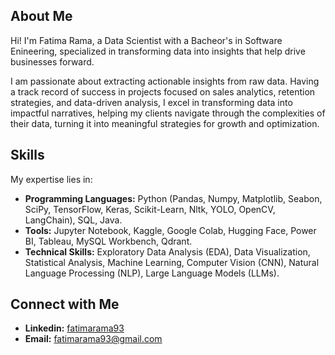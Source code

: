 ## About Me
Hi! I'm Fatima Rama, a Data Scientist with a Bacheor's in Software Enineering, specialized in transforming data into insights that help drive businesses forward. 

I am passionate about extracting actionable insights from raw data. Having a track record of success in projects focused on sales analytics, retention strategies, and data-driven analysis, I excel in transforming data into impactful narratives, helping my clients navigate through the complexities of their data, turning it into meaningful strategies for growth and optimization.
## Skills
My expertise lies in:

- **Programming Languages:** Python (Pandas, Numpy, Matplotlib, Seabon, SciPy, TensorFlow, Keras, Scikit-Learn, Nltk, YOLO, OpenCV, LangChain), SQL, Java.
- **Tools:** Jupyter Notebook, Kaggle, Google Colab, Hugging Face, Power BI, Tableau, MySQL Workbench, Qdrant.
- **Technical Skills:** Exploratory Data Analysis (EDA), Data Visualization, Statistical Analysis, Machine Learning, Computer Vision (CNN), Natural Language Processing (NLP), Large Language Models (LLMs).

## Connect with Me
- **Linkedin:** [fatimarama93](https://www.linkedin.com/in/fatimarama93/)
- **Email:** fatimarama93@gmail.com

<!---
fatimarama/fatimarama is a ✨ special ✨ repository because its `README.md` (this file) appears on your GitHub profile.
You can click the Preview link to take a look at your changes.
--->

